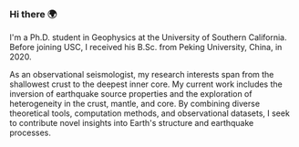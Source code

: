 ### Hi there 🌍

<!--
**zhsess/zhsess** is a ✨ _special_ ✨ repository because its `README.md` (this file) appears on your GitHub profile.

Here are some ideas to get you started:

- 🔭 I’m currently working on ...
- 🌱 I’m currently learning ...
- 👯 I’m looking to collaborate on ...
- 🤔 I’m looking for help with ...
- 💬 Ask me about ...
- 📫 How to reach me: ...
- 😄 Pronouns: ...
- ⚡ Fun fact: ...
-->

I'm a Ph.D. student in Geophysics at the University of Southern California. Before joining USC, I received his B.Sc. from Peking University, China, in 2020.

As an observational seismologist, my research interests span from the shallowest crust to the deepest inner core. My current work includes the inversion of earthquake source properties and the exploration of heterogeneity in the crust, mantle, and core. By combining diverse theoretical tools, computation methods, and observational datasets, I seek to contribute novel insights into Earth's structure and earthquake processes.
